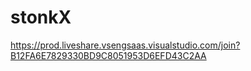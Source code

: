 # stonkX

https://prod.liveshare.vsengsaas.visualstudio.com/join?B12FA6E7829330BD9C8051953D6EFD43C2AA
